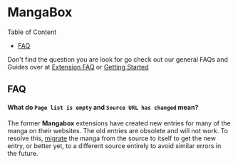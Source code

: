 # MangaBox

Table of Content

- [FAQ](#FAQ)

[Uncomment this if needed; and replace &#40; and &#41; with ( and )]: <> (- [Guides]&#40;#Guides&#41;)

Don't find the question you are look for go check out our general FAQs and Guides over
at [Extension FAQ](https://tachiyomi.org/help/faq/#extensions)
or [Getting Started](https://tachiyomi.org/help/guides/getting-started/#installation)

## FAQ

#### What do `Page list is empty` and `Source URL has changed` mean?

The former **Mangabox** extensions have created new entries for many of the manga on their websites.
The old entries are obsolete and will not work. To resolve
this, [migrate](/help/guides/source-migration/) the manga from the source to itself to get the new
entry, or better yet, to a different source entirely to avoid similar errors in the future.

[Uncomment this if needed]: <> (## Guides)
